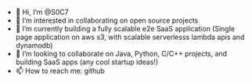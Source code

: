 - 👋 Hi, I’m @S0C7
- 👀 I’m interested in collaborating on open source projects
- 🌱 I’m currently building a fully scalable e2e SaaS application (Single page application on aws s3, with scalable serverlesss lambda apis and dynamodb)
- 💞️ I’m looking to collaborate on Java, Python, C/C++ projects, and building SaaS apps (any cool startup ideas!)
- 📫 How to reach me: github

<!---
S0C7/S0C7 is a ✨ special ✨ repository because its `README.md` (this file) appears on your GitHub profile.
You can click the Preview link to take a look at your changes.
--->
